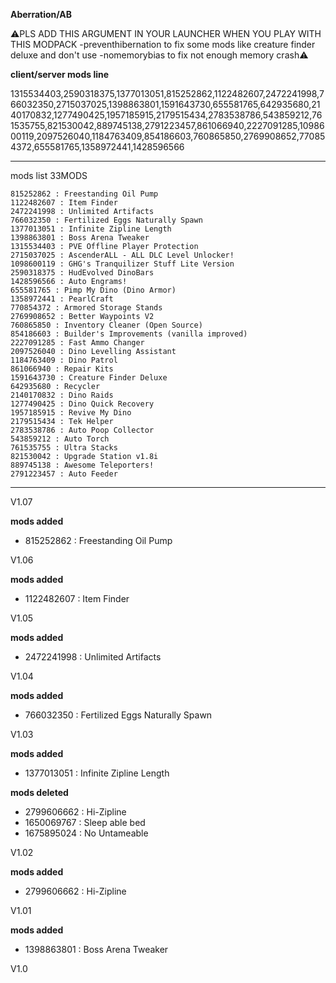 **Aberration/AB**

⚠️PLS ADD THIS ARGUMENT IN YOUR LAUNCHER WHEN YOU PLAY WITH THIS MODPACK -preventhibernation to fix some mods like creature finder deluxe and don't use -nomemorybias to fix not enough memory crash⚠️

**client/server mods line**

1315534403,2590318375,1377013051,815252862,1122482607,2472241998,766032350,2715037025,1398863801,1591643730,655581765,642935680,2140170832,1277490425,1957185915,2179515434,2783538786,543859212,761535755,821530042,889745138,2791223457,861066940,2227091285,1098600119,2097526040,1184763409,854186603,760865850,2769908652,770854372,655581765,1358972441,1428596566

--------------------------------------------------------------------------------------------------

mods list 33MODS

    815252862 : Freestanding Oil Pump
    1122482607 : Item Finder
    2472241998 : Unlimited Artifacts
    766032350 : Fertilized Eggs Naturally Spawn
    1377013051 : Infinite Zipline Length
    1398863801 : Boss Arena Tweaker
    1315534403 : PVE Offline Player Protection
    2715037025 : AscenderALL - ALL DLC Level Unlocker!
    1098600119 : GHG's Tranquilizer Stuff Lite Version
    2590318375 : HudEvolved DinoBars
    1428596566 : Auto Engrams!
    655581765 : Pimp My Dino (Dino Armor)
    1358972441 : PearlCraft
    770854372 : Armored Storage Stands
    2769908652 : Better Waypoints V2
    760865850 : Inventory Cleaner (Open Source)
    854186603 : Builder's Improvements (vanilla improved)
    2227091285 : Fast Ammo Changer
    2097526040 : Dino Levelling Assistant
    1184763409 : Dino Patrol
    861066940 : Repair Kits
    1591643730 : Creature Finder Deluxe
    642935680 : Recycler
    2140170832 : Dino Raids
    1277490425 : Dino Quick Recovery
    1957185915 : Revive My Dino
    2179515434 : Tek Helper
    2783538786 : Auto Poop Collector
    543859212 : Auto Torch
    761535755 : Ultra Stacks
    821530042 : Upgrade Station v1.8i
    889745138 : Awesome Teleporters!
    2791223457 : Auto Feeder

--------------------------------------------------------------------------------------------------

V1.07

**mods added**

* 815252862 : Freestanding Oil Pump

V1.06 

**mods added**

* 1122482607 : Item Finder

V1.05

**mods added**

* 2472241998 : Unlimited Artifacts

V1.04

**mods added**

* 766032350 : Fertilized Eggs Naturally Spawn

V1.03

**mods added**

* 1377013051 : Infinite Zipline Length

**mods deleted**

* 2799606662 : Hi-Zipline
* 1650069767 : Sleep able bed
* 1675895024 : No Untameable

V1.02

**mods added**

* 2799606662 : Hi-Zipline

V1.01

**mods added**

 * 1398863801 : Boss Arena Tweaker

V1.0
